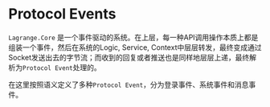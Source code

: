 # Protocol Events
`Lagrange.Core` 是一个事件驱动的系统。在上层，每一种API调用操作本质上都是组装一个事件，然后在系统的Logic, Service, Context中层层转发，最终变成通过Socket发送出去的字节流；而收到的回复或者推送也是同样地层层上递，最终解析为`Protocol Event`处理的。

在这里按照语义定义了多种`Protocol Event`，分为登录事件、系统事件和消息事件。